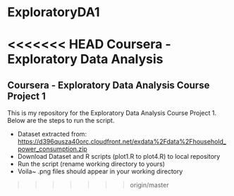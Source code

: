 # ExploratoryDA1
<<<<<<< HEAD
Coursera - Exploratory Data Analysis
=======
## Coursera - Exploratory Data Analysis Course Project 1

This is my repository for the Exploratory Data Analysis Course Project 1. Below are the steps to run the script.
* Dataset extracted from: https://d396qusza40orc.cloudfront.net/exdata%2Fdata%2Fhousehold_power_consumption.zip
* Download Dataset and R scripts (plot1.R to plot4.R) to local repository
* Run the script (rename working directory to yours)
* Voila~ .png files should appear in your working directory
>>>>>>> origin/master
